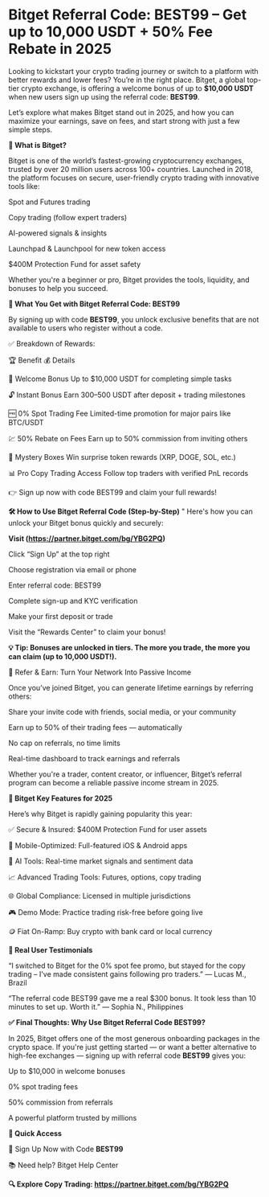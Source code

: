 # Bitget Referral Code: BEST99 – Get up to 10,000 USDT + 50% Fee Rebate in 2025

Looking to kickstart your crypto trading journey or switch to a platform with better rewards and lower fees? You’re in the right place. Bitget, a global top-tier crypto exchange, is offering a welcome bonus of up to **$10,000 USDT** when new users sign up using the referral code: **BEST99**.

Let’s explore what makes Bitget stand out in 2025, and how you can maximize your earnings, save on fees, and start strong with just a few simple steps.

**💎 What is Bitget?**

Bitget is one of the world’s fastest-growing cryptocurrency exchanges, trusted by over 20 million users across 100+ countries. Launched in 2018, the platform focuses on secure, user-friendly crypto trading with innovative tools like:

Spot and Futures trading

Copy trading (follow expert traders)

AI-powered signals & insights

Launchpad & Launchpool for new token access

$400M Protection Fund for asset safety

Whether you're a beginner or pro, Bitget provides the tools, liquidity, and bonuses to help you succeed.

**🎁 What You Get with Bitget Referral Code: BEST99**

By signing up with code **BEST99**, you unlock exclusive benefits that are not available to users who register without a code.

✅ Breakdown of Rewards:

🏆 Benefit	💰 Details

🎉 Welcome Bonus	Up to $10,000 USDT for completing simple tasks

🔓 Instant Bonus	Earn $300–$500 USDT after deposit + trading milestones

🆓 0% Spot Trading Fee	Limited-time promotion for major pairs like BTC/USDT

💹 50% Rebate on Fees	Earn up to 50% commission from inviting others

🎁 Mystery Boxes	Win surprise token rewards (XRP, DOGE, SOL, etc.)

📊 Pro Copy Trading Access	Follow top traders with verified PnL records

👉 Sign up now with code BEST99 and claim your full rewards!

**🛠️ How to Use Bitget Referral Code (Step-by-Step)**
"
Here's how you can unlock your Bitget bonus quickly and securely:

**Visit (https://partner.bitget.com/bg/YBG2PQ)**

Click “Sign Up” at the top right

Choose registration via email or phone

Enter referral code: BEST99

Complete sign-up and KYC verification

Make your first deposit or trade

Visit the “Rewards Center” to claim your bonus!

**💡 Tip: Bonuses are unlocked in tiers. The more you trade, the more you can claim (up to 10,000 USDT!).**

🔁 Refer & Earn: Turn Your Network Into Passive Income

Once you’ve joined Bitget, you can generate lifetime earnings by referring others:

Share your invite code with friends, social media, or your community

Earn up to 50% of their trading fees — automatically

No cap on referrals, no time limits

Real-time dashboard to track earnings and referrals

Whether you're a trader, content creator, or influencer, Bitget’s referral program can become a reliable passive income stream in 2025.

**📱 Bitget Key Features for 2025**

Here’s why Bitget is rapidly gaining popularity this year:

✅ Secure & Insured: $400M Protection Fund for user assets

📱 Mobile-Optimized: Full-featured iOS & Android apps

🧠 AI Tools: Real-time market signals and sentiment data

📈 Advanced Trading Tools: Futures, options, copy trading

🌐 Global Compliance: Licensed in multiple jurisdictions

🎮 Demo Mode: Practice trading risk-free before going live

🪙 Fiat On-Ramp: Buy crypto with bank card or local currency

**🧾 Real User Testimonials**

“I switched to Bitget for the 0% spot fee promo, but stayed for the copy trading – I've made consistent gains following pro traders.”
— Lucas M., Brazil

“The referral code BEST99 gave me a real $300 bonus. It took less than 10 minutes to set up. Worth it.”
— Sophia N., Philippines

**✅ Final Thoughts: Why Use Bitget Referral Code BEST99?**

In 2025, Bitget offers one of the most generous onboarding packages in the crypto space. If you're just getting started — or want a better alternative to high-fee exchanges — signing up with referral code **BEST99** gives you:

Up to $10,000 in welcome bonuses

0% spot trading fees

50% commission from referrals

A powerful platform trusted by millions

**🔗 Quick Access**

🎁 Sign Up Now with Code **BEST99**

📚 Need help? Bitget Help Center

**🔍 Explore Copy Trading: https://partner.bitget.com/bg/YBG2PQ**

